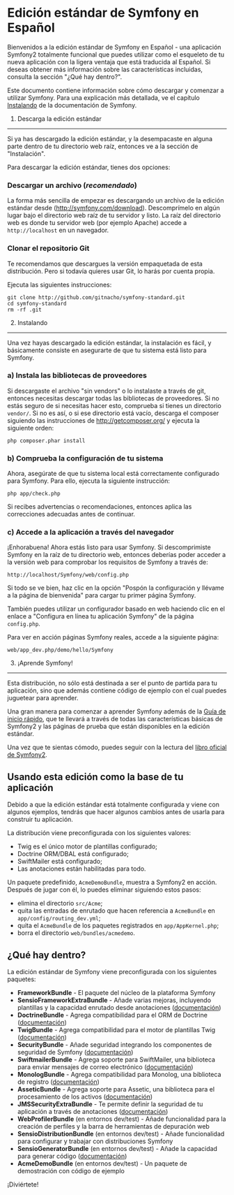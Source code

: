 Edición estándar de Symfony en Español
======================================

Bienvenidos a la edición estándar de Symfony en Español - una aplicación
Symfony2 totalmente funcional que puedes utilizar como el esqueleto de
tu nueva aplicación con la ligera ventaja que está traducida al Español. Si deseas obtener más información sobre las características
incluidas, consulta la sección "¿Qué hay dentro?".

Este documento contiene información sobre cómo descargar y comenzar a
utilizar Symfony.  Para una explicación más detallada, ve el capítulo
[Instalando](http://gitnacho.github.com/symfony-docs-es/book/installation.html)
de la documentación de Symfony.

1) Descarga la edición estándar
-------------------------------

Si ya has descargado la edición estándar, y la desempacaste en alguna parte
dentro de tu directorio web raíz, entonces ve a la sección de "Instalación".

Para descargar la edición estándar, tienes dos opciones:

### Descargar un archivo (*recomendado*)

La forma más sencilla de empezar es descargando un archivo de la edición
estándar desde (http://symfony.com/download). Descomprímelo en algún lugar
bajo el directorio web raíz de tu servidor y listo. La raíz del directorio
web es donde tu servidor web (por ejemplo Apache) accede a
`http://localhost` en un navegador.

### Clonar el repositorio Git

Te recomendamos que descargues la versión empaquetada de esta distribución.
Pero si todavía quieres usar Git, lo harás por cuenta propia.

Ejecuta las siguientes instrucciones:

    git clone http://github.com/gitnacho/symfony-standard.git
    cd symfony-standard
    rm -rf .git

2) Instalando
-------------

Una vez hayas descargado la edición estándar, la instalación es fácil, y
básicamente consiste en asegurarte de que tu sistema está listo para
Symfony.

### a) Instala las bibliotecas de proveedores

Si descargaste el archivo "sin vendors" o lo instalaste a través de git,
entonces necesitas descargar todas las bibliotecas de proveedores. Si no
estás seguro de si necesitas hacer esto, comprueba si tienes un directorio
``vendor/``.  Si no es así, o si ese directorio está vacío, descarga el
composer siguiendo las instrucciones de http://getcomposer.org/ y ejecuta la
siguiente orden:

    php composer.phar install

### b) Comprueba la configuración de tu sistema

Ahora, asegúrate de que tu sistema local está correctamente configurado para
Symfony. Para ello, ejecuta la siguiente instrucción:

    php app/check.php

Si recibes advertencias o recomendaciones, entonces aplica las correcciones
adecuadas antes de continuar.

### c) Accede a la aplicación a través del navegador

¡Enhorabuena! Ahora estás listo para usar Symfony. Si descomprimiste Symfony
en la raíz de tu directorio web, entonces deberías poder acceder a la
versión web para comprobar los requisitos de Symfony a través de:

    http://localhost/Symfony/web/config.php

Si todo se ve bien, haz clic en la opción "Pospón la configuración y llévame
a la página de bienvenida" para cargar tu primer página Symfony.

También puedes utilizar un configurador basado en web haciendo clic en el
enlace a "Configura en línea tu aplicación Symfony" de la página
``config.php``.

Para ver en acción páginas Symfony reales, accede a la siguiente página:

    web/app_dev.php/demo/hello/Symfony

3) ¡Aprende Symfony!
--------------------

Esta distribución, no sólo está destinada a ser el punto de partida para tu
aplicación, sino que además contiene código de ejemplo con el cual puedes
juguetear para aprender.

Una gran manera para comenzar a aprender Symfony además de la
[Guía de inicio rápido](http://gitnacho.github.com/symfony-docs-es/quick_tour/the_big_picture.html),
que te llevará a través de todas las características básicas de Symfony2 y
las páginas de prueba que están disponibles en la edición estándar.

Una vez que te sientas cómodo, puedes seguir con la lectura del
[libro oficial de Symfony2](http://gitnacho.github.com/symfony-docs-es/).

Usando esta edición como la base de tu aplicación
-------------------------------------------------

Debido a que la edición estándar está totalmente configurada y viene con
algunos ejemplos, tendrás que hacer algunos cambios antes de usarla para
construir tu aplicación.

La distribución viene preconfigurada con los siguientes valores:

* Twig es el único motor de plantillas configurado;
* Doctrine ORM/DBAL está configurado;
* SwiftMailer está configurado;
* Las anotaciones están habilitadas para todo.

Un paquete predefinido, ``AcmeDemoBundle``, muestra a Symfony2 en acción. 
Después de jugar con él, lo puedes eliminar siguiendo estos pasos:

* elimina el directorio ``src/Acme``;
* quita las entradas de enrutado que hacen referencia a ``AcmeBundle`` en
   ``app/config/routing_dev.yml``;
* quita el ``AcmeBundle`` de los paquetes registrados en
  ``app/AppKernel.php``;
* borra el directorio ``web/bundles/acmedemo``.

¿Qué hay dentro?
----------------

La edición estándar de Symfony viene preconfigurada con los siguientes
paquetes:

* **FrameworkBundle** - El paquete del núcleo de la plataforma Symfony
* **SensioFrameworkExtraBundle** - Añade varias mejoras, incluyendo
  plantillas y la capacidad enrutado desde anotaciones
  ([documentación](http://gitnacho.github.com/symfony-docs-es/bundles/SensioFrameworkExtraBundle/index.html))
* **DoctrineBundle** - Agrega compatibilidad para el ORM de Doctrine
  ([documentación](http://gitnacho.github.com/symfony-docs-es/book/doctrine.html))
* **TwigBundle** - Agrega compatibilidad para el motor de plantillas Twig
  ([documentación](http://gitnacho.github.com/symfony-docs-es/book/templating.html))
* **SecurityBundle** - Añade seguridad integrando los componentes de
  seguridad de Symfony
  ([documentación](http://gitnacho.github.com/symfony-docs-es/book/security.html))
* **SwiftmailerBundle** - Agrega soporte para SwiftMailer, una biblioteca
  para enviar mensajes de correo electrónico
  ([documentación](http://gitnacho.github.com/symfony-docs-es/cookbook/email.html))
* **MonologBundle** - Agrega compatibilidad para Monolog, una biblioteca de
  registro
  ([documentación](http://gitnacho.github.com/symfony-docs-es/cookbook/logging/monolog.html))
* **AsseticBundle** - Agrega soporte para Assetic, una biblioteca para el
  procesamiento de los activos
  ([documentación](http://gitnacho.github.com/symfony-docs-es/cookbook/assetic/asset_management.html))
* **JMSSecurityExtraBundle** - Te permite definir la seguridad de tu
  aplicación a través de anotaciones
  ([documentación](http://gitnacho.github.com/symfony-docs-es/bundles/JMSSecurityExtraBundle/index.html))
* **WebProfilerBundle** (en entornos dev/test) - Añade funcionalidad para la
  creación de perfiles y la barra de herramientas de depuración web
* **SensioDistributionBundle** (en entornos dev/test) - Añade funcionalidad
  para configurar y trabajar con distribuciones Symfony
* **SensioGeneratorBundle** (en entornos dev/test) - Añade la capacidad para
  generar código
  ([documentación](http://gitnacho.github.com/symfony-docs-es/bundles/SensioGeneratorBundle/index.html))
* **AcmeDemoBundle** (en entornos dev/test) - Un paquete de demostración con
    código de ejemplo

¡Diviértete!
